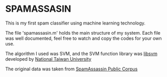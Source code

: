 # SPAMASSASIN

This is my first spam classifier using machine learning technology.

The file 'spamassasin.m' holds the main structure of my system. Each file was well documented, feel free to watch and copy the codes for your own use.

The algorithm I used was SVM, and the SVM function library was [libsvm](https://www.csie.ntu.edu.tw/~cjlin/libsvm/) developed by [National Taiwan University](https://www.csie.ntu.edu.tw/)

The original data was taken from [SpamAssassin Public Corpus](http://spamassassin.apache.org/publiccorpus/)
